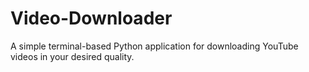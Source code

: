 # Video-Downloader
A simple terminal-based Python application for downloading YouTube videos in your desired quality.
